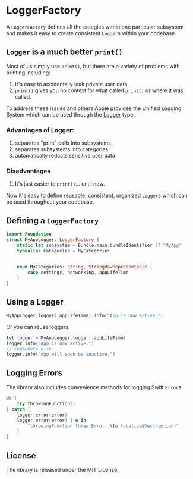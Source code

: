 # LoggerFactory

A `LoggerFactory` defines all the categies within one particular subsystem and makes it easy to create consistent `Logger`s within your codebase.

## `Logger` is a much better `print()`
Most of us simply use `print()`, but there are a variety of problems with printing including: 
1. It's easy to accidentally leak private user data. 
2. `print()` gives you no context for what called `print()` or where it was called. 

To address these issues and others Apple provides the Unified Logging System which can be used through the [Logger](https://developer.apple.com/documentation/os/logger) type. 

### Advantages of Logger: 
1. separates "print" calls into subsystems
2. separates subsystems into categories
3. automatically redacts sensitive user data
### Disadvantages
1. It's just easier to `print()`... until now. 

Now it's easy to define reusable, consistent, organized `Logger`s which can be used throughout your codebase. 
## Defining a `LoggerFactory`

```swift
import Foundation
struct MyAppLogger: LoggerFactory {
    static let subsystem = Bundle.main.bundleIdentifier ?? "MyApp"
    typealias Categories = MyCategories


    enum MyCategories: String, StringRawRepresentable {
        case settings, networking, appLifeTime
    }
}
```

## Using a Logger

```swift
MyAppLogger.logger(.appLifeTime).info("App is now active.")
```

Or you can reuse loggers.

```swift
let logger = MyAppLogger.logger(.appLifeTime)
logger.info("App is now active.")
// somewhere else...
logger.info("App will soon be inactive.")
```

## Logging Errors
The library also includes convenience methods for logging Swift `Error`s. 
```swift
do {
    try throwingFunction()
} catch {
    logger.error(error)
    logger.error(error) { e in
        "throwingFunction threw Error: \(e.localizedDescription)"
    }
}
```

## License
The library is released under the MIT License. 
